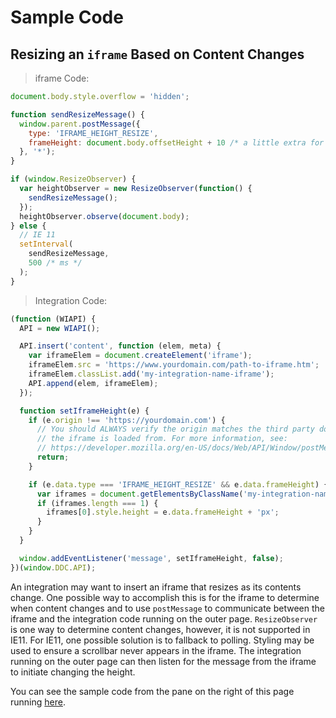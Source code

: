# Sample Code

## Resizing an `iframe` Based on Content Changes

> iframe Code:

```javascript
document.body.style.overflow = 'hidden';

function sendResizeMessage() {
  window.parent.postMessage({
    type: 'IFRAME_HEIGHT_RESIZE',
    frameHeight: document.body.offsetHeight + 10 /* a little extra for good measure */
  }, '*');
}

if (window.ResizeObserver) {
  var heightObserver = new ResizeObserver(function() {
    sendResizeMessage();
  });
  heightObserver.observe(document.body);
} else {
  // IE 11
  setInterval(
    sendResizeMessage,
    500 /* ms */
  );
}
```

> Integration Code:

```javascript
(function (WIAPI) {
  API = new WIAPI();

  API.insert('content', function (elem, meta) {
    var iframeElem = document.createElement('iframe');
    iframeElem.src = 'https://www.yourdomain.com/path-to-iframe.htm';
    iframeElem.classList.add('my-integration-name-iframe');
    API.append(elem, iframeElem);
  });

  function setIframeHeight(e) {
    if (e.origin !== 'https://yourdomain.com') {
      // You should ALWAYS verify the origin matches the third party domain
      // the iframe is loaded from. For more information, see:
      // https://developer.mozilla.org/en-US/docs/Web/API/Window/postMessage#Security_concerns
      return;
    }

    if (e.data.type === 'IFRAME_HEIGHT_RESIZE' && e.data.frameHeight) {
      var iframes = document.getElementsByClassName('my-integration-name-iframe');
      if (iframes.length === 1) {
        iframes[0].style.height = e.data.frameHeight + 'px';
      }
    }
  }

  window.addEventListener('message', setIframeHeight, false);
})(window.DDC.API);
```

An integration may want to insert an iframe that resizes as its contents change. One possible way to accomplish this is for the iframe to determine when content changes and to use `postMessage` to communicate between the iframe and the integration code running on the outer page. `ResizeObserver` is one way to determine content changes, however, it is not supported in IE11. For IE11, one possible solution is to fallback to polling. Styling may be used to ensure a scrollbar never appears in the iframe. The integration running on the outer page can then listen for the message from the iframe to initiate changing the height.

You can see the sample code from the pane on the right of this page running [here](https://webapitestddc.cms.us-west-2.web.dealer.com/growing-iframe-example.htm).

